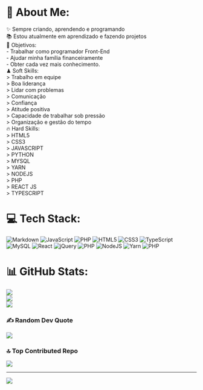 # 💫 About Me:
✨ Sempre criando, aprendendo e programando<br>📚 Estou atualmente em aprendizado e fazendo projetos<br>🎯 Objetivos:<br>- Trabalhar como programador Front-End<br>- Ajudar minha família financeiramente<br>- Obter cada vez mais conhecimento.<br>♟ Soft Skills:<br>> Trabalho em equipe<br>> Boa liderança<br>> Lidar com problemas<br>> Comunicação<br>> Confiança<br>> Atitude positiva<br>> Capacidade de trabalhar sob pressão<br>> Organização e gestão do tempo<br>🔥 Hard Skills:<br>> HTML5<br>> CSS3<br>> JAVASCRIPT<br>> PYTHON<br>> MYSQL<br>> YARN<br>> NODEJS<br>> PHP<br>> REACT JS<br>> TYPESCRIPT


# 💻 Tech Stack:
![Markdown](https://img.shields.io/badge/markdown-%23000000.svg?style=for-the-badge&logo=markdown&logoColor=white) ![JavaScript](https://img.shields.io/badge/javascript-%23323330.svg?style=for-the-badge&logo=javascript&logoColor=%23F7DF1E) ![PHP](https://img.shields.io/badge/php-%23777BB4.svg?style=for-the-badge&logo=php&logoColor=white) ![HTML5](https://img.shields.io/badge/html5-%23E34F26.svg?style=for-the-badge&logo=html5&logoColor=white) ![CSS3](https://img.shields.io/badge/css3-%231572B6.svg?style=for-the-badge&logo=css3&logoColor=white) ![TypeScript](https://img.shields.io/badge/typescript-%23007ACC.svg?style=for-the-badge&logo=typescript&logoColor=white) ![MySQL](https://img.shields.io/badge/mysql-4479A1.svg?style=for-the-badge&logo=mysql&logoColor=white) ![React](https://img.shields.io/badge/react-%2320232a.svg?style=for-the-badge&logo=react&logoColor=%2361DAFB) ![jQuery](https://img.shields.io/badge/jquery-%230769AD.svg?style=for-the-badge&logo=jquery&logoColor=white) ![PHP](https://img.shields.io/badge/php-%23777BB4.svg?style=for-the-badge&logo=php&logoColor=white) ![NodeJS](https://img.shields.io/badge/node.js-6DA55F?style=for-the-badge&logo=node.js&logoColor=white) ![Yarn](https://img.shields.io/badge/yarn-%232C8EBB.svg?style=for-the-badge&logo=yarn&logoColor=white) ![PHP](https://img.shields.io/badge/php-%23777BB4.svg?style=for-the-badge&logo=php&logoColor=white)
# 📊 GitHub Stats:
![](https://github-readme-stats.vercel.app/api?username=kayandenizo&theme=dark&hide_border=false&include_all_commits=true&count_private=true)<br/>
![](https://github-readme-streak-stats.herokuapp.com/?user=kayandenizo&theme=dark&hide_border=false)<br/>
![](https://github-readme-stats.vercel.app/api/top-langs/?username=kayandenizo&theme=dark&hide_border=false&include_all_commits=true&count_private=true&layout=compact)

### ✍️ Random Dev Quote
![](https://quotes-github-readme.vercel.app/api?type=horizontal&theme=radical)

### 🔝 Top Contributed Repo
![](https://github-contributor-stats.vercel.app/api?username=kayandenizo&limit=5&theme=dark&combine_all_yearly_contributions=true)

---
[![](https://visitcount.itsvg.in/api?id=kayandenizo&icon=2&color=0)](https://visitcount.itsvg.in)

<!-- Proudly created with GPRM ( https://gprm.itsvg.in ) -->
